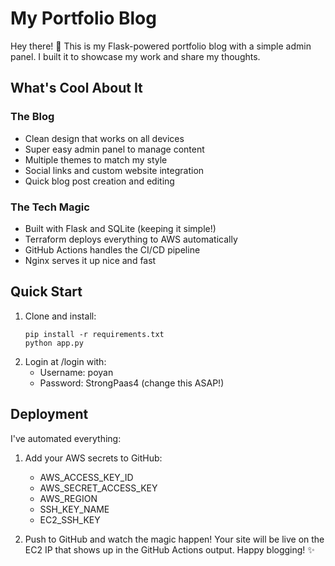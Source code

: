 # My Portfolio Blog

Hey there! 👋 This is my Flask-powered portfolio blog with a simple admin panel. I built it to showcase my work and share my thoughts.

## What's Cool About It

### The Blog
- Clean design that works on all devices
- Super easy admin panel to manage content
- Multiple themes to match my style
- Social links and custom website integration
- Quick blog post creation and editing

### The Tech Magic
- Built with Flask and SQLite (keeping it simple!)
- Terraform deploys everything to AWS automatically
- GitHub Actions handles the CI/CD pipeline
- Nginx serves it up nice and fast

## Quick Start

1. Clone and install:
   ```
   pip install -r requirements.txt
   python app.py
   ```
2. Login at /login with:
   - Username: poyan
   - Password: StrongPaas4 (change this ASAP!)
## Deployment
I've automated everything:

1. Add your AWS secrets to GitHub:
   
   - AWS_ACCESS_KEY_ID
   - AWS_SECRET_ACCESS_KEY
   - AWS_REGION
   - SSH_KEY_NAME
   - EC2_SSH_KEY
2. Push to GitHub and watch the magic happen!
Your site will be live on the EC2 IP that shows up in the GitHub Actions output.
Happy blogging! ✨
